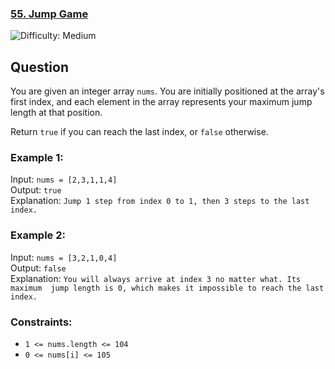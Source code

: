 ### <a href='https://leetcode.com/problems/jump-game/description/'>55. Jump Game </a>

<img src='https://img.shields.io/badge/Difficulty-Medium-yellow' alt='Difficulty: Medium' />

## Question

You are given an integer array `nums`. You are initially positioned at the array's first index, and each element in the array represents your maximum jump length at that position.

Return `true` if you can reach the last index, or `false` otherwise.

 

### Example 1:

Input: `nums = [2,3,1,1,4]`<br />
Output: `true` <br />
Explanation: `Jump 1 step from index 0 to 1, then 3 steps to the last index.`  <br />

### Example 2:

Input: `nums = [3,2,1,0,4]`<br />
Output: `false` <br />
Explanation: `You will always arrive at index 3 no matter what. Its maximum  jump length is 0, which makes it impossible to reach the last index.` <br />

 

### Constraints:

- `1 <= nums.length <= 104`
- `0 <= nums[i] <= 105`